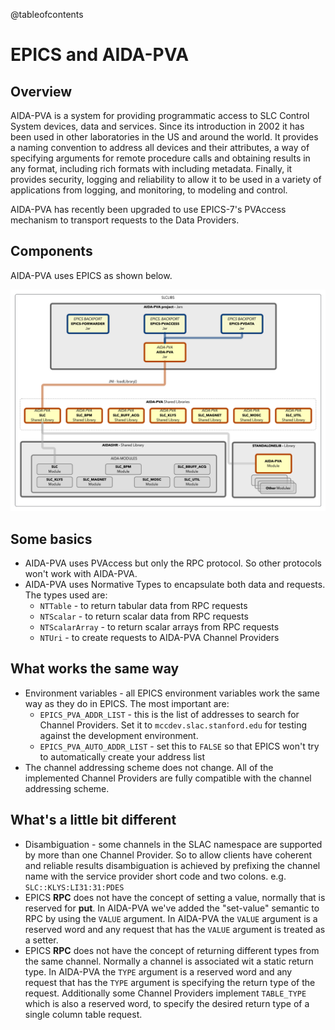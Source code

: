 @tableofcontents
# EPICS and AIDA-PVA

## Overview

AIDA-PVA is a system for providing programmatic access to SLC Control System devices, data and services.
Since its introduction in 2002 it has been used in other laboratories in the US and around the world. It provides a naming convention to address all devices and their attributes, a way of specifying arguments for remote procedure calls and obtaining results in any format, including rich formats with including metadata. Finally, it provides security, logging and reliability to allow it to be used in a variety of applications from logging, and monitoring, to modeling and control.

AIDA-PVA has recently been upgraded to use EPICS-7's PVAccess mechanism to transport requests to the Data Providers.

## Components
AIDA-PVA uses EPICS as shown below.

![EPICS in AIDA-PVA](images/aida-pva-system-components.png)

## Some basics
- AIDA-PVA uses PVAccess but only the RPC protocol.  So other protocols won't work with AIDA-PVA.
- AIDA-PVA uses Normative Types to encapsulate both data and requests.  The types used are:
  - `NTTable` - to return tabular data from RPC requests
  - `NTScalar` - to return scalar data from RPC requests
  - `NTScalarArray` - to return scalar arrays from RPC requests
  - `NTUri` - to create requests to AIDA-PVA Channel Providers

## What works the same way
- Environment variables - all EPICS environment variables work the same way as they do in EPICS.  The most important are: 
  - `EPICS_PVA_ADDR_LIST` - this is the list of addresses to search for Channel Providers.  Set it to `mccdev.slac.stanford.edu` for testing against the development environment.
  - `EPICS_PVA_AUTO_ADDR_LIST` - set this to `FALSE` so that EPICS won't try to automatically create your address list
- The channel addressing scheme does not change.  All of the implemented Channel Providers are fully compatible with the channel addressing scheme.

## What's a little bit different
- Disambiguation - some channels in the SLAC namespace are supported by more than one Channel Provider.  So to allow clients have coherent and reliable results disambiguation is achieved by prefixing the channel name with the service provider short code and two colons.  e.g. `SLC::KLYS:LI31:31:PDES` 
- EPICS **RPC** does not have the concept of setting a value, normally that is reserved for **put**.  In AIDA-PVA we've added the "set-value" semantic to RPC by using the `VALUE` argument. In AIDA-PVA the `VALUE` argument is a reserved word and any request that has the `VALUE` argument is treated as a setter.
- EPICS **RPC** does not have the concept of returning different types from the same channel. Normally a channel is associated wit a static return type. In AIDA-PVA the `TYPE` argument is a reserved word and any request that has the `TYPE` argument is specifying the return type of the request.  Additionally some Channel Providers implement `TABLE_TYPE` which is also a reserved word, to specify the desired return type of a single column table request.  

